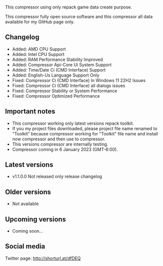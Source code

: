 This compressor using only repack game data create purpose.

This compressor fully open source software and this compressor all data available for my GitHub page only.

Changelog
-----------------------------------------------
- Added: AMD CPU Support
- Added: Intel CPU Support
- Added: RAM Performance Stability Improved
- Added: Compressor Api-Core Ui System Support
- Added: Time/Date Ci (CMD Interface) Support
- Added: English-Us Language Support Only
- Fixed: Compressor Ci (CMD Interface) In Windows 11 22H2 Issues
- Fixed: Compressor Ci (CMD Interface) all dialogs issues
- Fixed: Compressor Stability or System Performance
- Fixed: Compressor Optimized Performance

Important notes
-----------------------------------------------
- This compressor working only latest versions repack toolkit.
- If you my project files downloaded, please project file name renamed to "Toolkit" because compressor working for "Toolkit" file name and install now compressor and then use to compressor.
- This versions compressor are internally testing.
- Compressor coming in 6 January 2023 (GMT-6:00).

Latest versions
-----------------------------------------------
- v1.1.0.0 Not released only release changelog

Older versions
-----------------------------------------------
- Not available

Upcoming versions
-----------------------------------------------
- Coming soon...

Social media
-----------------------------------------------
Twitter page: http://shorturl.at/dfDEQ
